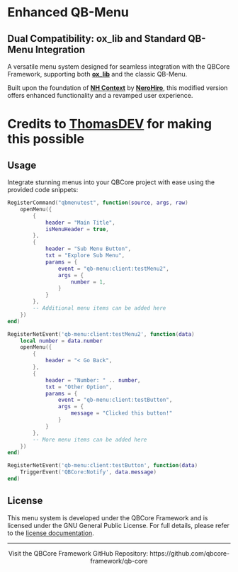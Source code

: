 # Enhanced QB-Menu

## Dual Compatibility: ox_lib and Standard QB-Menu Integration

A versatile menu system designed for seamless integration with the QBCore Framework, supporting both **[ox_lib](https://github.com/overextended/ox_lib)** and the classic QB-Menu.

Built upon the foundation of **[NH Context](https://forum.cfx.re/t/no-longer-supported-standalone-nerohiro-s-context-menu-dynamic-event-firing-menu/2564083)** by **[NeroHiro](https://github.com/nerohiro)**, this modified version offers enhanced functionality and a revamped user experience.

# Credits to **[ThomasDEV](https://github.com/ThomasDev16)** for making this possible

## Usage

Integrate stunning menus into your QBCore project with ease using the provided code snippets:

```lua
RegisterCommand("qbmenutest", function(source, args, raw)
    openMenu({
        {
            header = "Main Title",
            isMenuHeader = true,
        },
        {
            header = "Sub Menu Button",
            txt = "Explore Sub Menu",
            params = {
                event = "qb-menu:client:testMenu2",
                args = {
                    number = 1,
                }
            }
        },
        -- Additional menu items can be added here
    })
end)
```

```lua
RegisterNetEvent('qb-menu:client:testMenu2', function(data)
    local number = data.number
    openMenu({
        {
            header = "< Go Back",
        },
        {
            header = "Number: " .. number,
            txt = "Other Option",
            params = {
                event = "qb-menu:client:testButton",
                args = {
                    message = "Clicked this button!"
                }
            }
        },
        -- More menu items can be added here
    })
end)
```

```lua
RegisterNetEvent('qb-menu:client:testButton', function(data)
    TriggerEvent('QBCore:Notify', data.message)
end)
```

## License

This menu system is developed under the QBCore Framework and is licensed under the GNU General Public License. For full details, please refer to the [license documentation](LICENSE.md).

---

<p align="center">
   Visit the QBCore Framework GitHub Repository: https://github.com/qbcore-framework/qb-core
</p>


